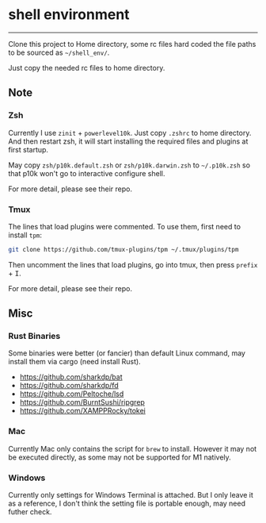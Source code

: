 # shell environment

---

Clone this project to Home directory, some rc files hard coded the file paths
to be sourced as `~/shell_env/`.

Just copy the needed rc files to home directory.

## Note

### Zsh

Currently I use `zinit` + `powerlevel10k`. Just copy `.zshrc` to home directory.
And then restart zsh, it will start installing the required files and plugins
at first startup.

May copy `zsh/p10k.default.zsh` or `zsh/p10k.darwin.zsh` to `~/.p10k.zsh` so
that p10k won't go to interactive configure shell.

For more detail, please see their repo.

### Tmux

The lines that load plugins were commented. To use them, first need to install
`tpm`:

``` bash
git clone https://github.com/tmux-plugins/tpm ~/.tmux/plugins/tpm
```

Then uncomment the lines that load plugins, go into tmux,
then press `prefix` + <kbd>I</kbd>.

For more detail, please see their repo.

## Misc

### Rust Binaries

Some binaries were better (or fancier) than default Linux command, may install
them via cargo (need install Rust).

* https://github.com/sharkdp/bat
* https://github.com/sharkdp/fd
* https://github.com/Peltoche/lsd
* https://github.com/BurntSushi/ripgrep
* https://github.com/XAMPPRocky/tokei

### Mac

Currently Mac only contains the script for `brew` to install.
However it may not be executed directly, as some may not be supported for M1
natively.

### Windows

Currently only settings for Windows Terminal is attached. But I only leave it
as a reference, I don't think the setting file is portable enough, may need
futher check.
